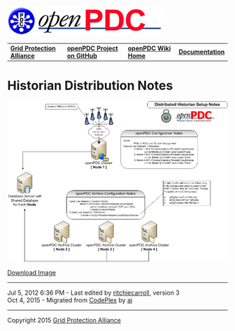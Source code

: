 [![The Open Source Phasor Data Concentrator](openPDC_Logo.png)](openPDC_Home.md)

|   |   |   |   |
|---|---|---|---|
| **[Grid Protection Alliance](http://www.gridprotectionalliance.org)** | **[openPDC Project on GitHub](https://github.com/GridProtectionAlliance/openPDC)** | **[openPDC Wiki Home](openPDC_Home.md)** | **[Documentation](openPDC_Documentation_Home.md)** |

# Historian Distribution Notes

![openPDC Historian Distribution.png](Historian_Distribution_Notes.files/openPDC_Historian_Distribution.png "openPDC Historian Distribution.png")

[Download Image](Historian_Distribution_Notes.files/openPDC_Historian_Distribution_154184.png)

---

Jul 5, 2012 6:36 PM - Last edited by [ritchiecarroll](https://github.com/ritchiecarroll), version 3  
Oct 4, 2015 - Migrated from [CodePlex](https://openpdc.codeplex.com/wikipage?title=Historian%20Distribution%20Notes) by [aj](https://github.com/ajstadlin)

---

Copyright 2015 [Grid Protection Alliance](http://www.gridprotectionalliance.org)